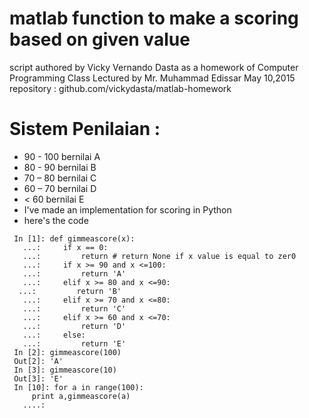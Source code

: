 # matlab function to make a scoring based on given value

script authored by Vicky Vernando Dasta 
as a homework of Computer Programming Class Lectured by Mr. Muhammad Edissar
May 10,2015 
repository : github.com/vickydasta/matlab-homework 

# Sistem Penilaian :
- 90 - 100  bernilai A
- 80 - 90   bernilai B
- 70 – 80  bernilai C
- 60 – 70  bernilai D
- < 60      bernilai E
- I've made an implementation for scoring in Python
- here's the code 
```
 In [1]: def gimmeascore(x):
   ...:     if x == 0:
   ...:         return # return None if x value is equal to zer0
   ...:     if x >= 90 and x <=100:
   ...:         return 'A'
   ...:     elif x >= 80 and x <=90:
  ...:         return 'B'
   ...:     elif x >= 70 and x <=80:
   ...:         return 'C'
   ...:     elif x >= 60 and x <=70:
   ...:         return 'D'
   ...:     else:
   ...:         return 'E'
 In [2]: gimmeascore(100)
 Out[2]: 'A'
 In [3]: gimmeascore(10)
 Out[3]: 'E'
 In [10]: for a in range(100):
     print a,gimmeascore(a)
   ....:     
```

